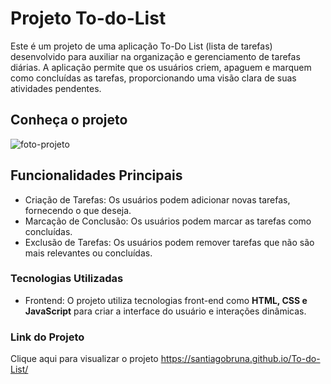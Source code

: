 # Projeto To-do-List
 Este é um projeto de uma aplicação To-Do List (lista de tarefas) desenvolvido para auxiliar na organização e gerenciamento de tarefas diárias. A aplicação permite que os usuários criem, apaguem  e marquem como concluídas as tarefas, proporcionando uma visão clara de suas atividades pendentes.
 ## Conheça o projeto
 ![foto-projeto](https://github.com/santiagobruna/To-do-List/assets/99828311/b2290f02-42ea-40bf-ae5e-0c07a45757a8)
 
 ## Funcionalidades Principais
 * Criação de Tarefas: Os usuários podem adicionar novas tarefas, fornecendo o que deseja.
 * Marcação de Conclusão: Os usuários podem marcar as tarefas como concluídas.
 * Exclusão de Tarefas: Os usuários podem remover tarefas que não são mais relevantes ou concluídas.
 ### Tecnologias Utilizadas 
 * Frontend: O projeto utiliza tecnologias front-end como **HTML, CSS e JavaScript** para criar a interface do usuário e interações dinâmicas.
 ### Link do Projeto
  Clique aqui para visualizar o projeto <https://santiagobruna.github.io/To-do-List/>

